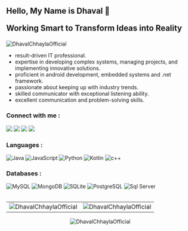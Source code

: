 ## Hello, My Name is Dhaval 👋  <p> Working Smart to Transform Ideas into Reality

<p align="left"> <img src="https://komarev.com/ghpvc/?username=mayur22103&label=Profile%20views&color=0e75b6&style=flat" alt="DhavalChhaylaOfficial" /> </p>

* result-driven IT professional.
* expertise in developing complex systems, managing projects, and implementing innovative solutions.
* proficient in android development, embedded systems and .net framework.
* passionate about keeping up with industry trends.
* skilled communicator with exceptional listening ability.
* excellent communication and problem-solving skills.

<h3 align="left">Connect with me :</h3>
<p>
  <a href="https://www.linkedin.com/in/dhaval-chhayla/">
    <img src="https://img.shields.io/badge/LinkedIn-0A66C2.svg?style=for-the-badge&logo=LinkedIn&logoColor=white"/></a>
<a href="https://www.instagram.com/dhaval._26/">
  <img src="https://img.shields.io/badge/Instagram-E4405F.svg?style=for-the-badge&logo=Instagram&logoColor=white"/></a>
<a href="https://www.cloudskillsboost.google/public_profiles/72b814d5-a8a1-48e1-8a74-66af56c8b181">
  <img src="https://img.shields.io/badge/Google%20Cloud-4285F4.svg?style=for-the-badge&logo=Google-Cloud&logoColor=white"/></a>
     <a href="https://www.credly.com/users/dhaval-chhayla">
  <img src="https://img.shields.io/badge/Credly-FF6B00.svg?style=for-the-badge&logo=Credly&logoColor=white"/></a>
</p>

<h3 align="left">Languages :</h3>
<div align="left">
  <img alt="Java" src="https://img.shields.io/badge/java-%23ED8B00.svg?style=for-the-badge&logo=java&logoColor=white"/>
  <img alt="JavaScript" src="https://img.shields.io/badge/JavaScript-F7DF1E.svg?style=for-the-badge&logo=JavaScript&logoColor=black"/> 
  <img alt="Python" src="https://img.shields.io/badge/python-%2314354C.svg?style=for-the-badge&logo=python&logoColor=white"/>
  <img alt="Kotlin" src="https://img.shields.io/badge/Kotlin-7F52FF.svg?style=for-the-badge&logo=Kotlin&logoColor=white"/>
  <img alt="c++" src="https://img.shields.io/badge/C%2B%2B-00599C?style=for-the-badge&logo=c%2B%2B&logoColor=white"/>
</div>

<h3 align="left">Databases :</h3>
<div align="left">
  <img alt="MySQL" src="https://img.shields.io/badge/MySQL-4479A1.svg?style=for-the-badge&logo=MySQL&logoColor=white"/>
  <img alt="MongoDB" src ="https://img.shields.io/badge/MongoDB-4EA94B?style=for-the-badge&logo=mongodb&logoColor=white"/>
  <img alt="SQLite" src ="https://img.shields.io/badge/sqlite-%2307405e.svg?style=for-the-badge&logo=sqlite&logoColor=white"/>
  <img alt="PostgreSQL" src ="https://img.shields.io/badge/PostgreSQL-4169E1.svg?style=for-the-badge&logo=PostgreSQL&logoColor=white"/>
  <img alt="Sql Server" src ="https://img.shields.io/badge/Microsoft%20SQL%20Server-CC2927.svg?style=for-the-badge&logo=Microsoft-SQL-Server&logoColor=white"/>
</div></br>

<table>
  <tr>
    <td><img src="https://github-readme-stats.vercel.app/api?username=DhavalChhaylaOfficial&show_icons=true&theme=dark&locale=en" alt="DhavalChhaylaOfficial" /></td>
    <td><img src="https://github-readme-stats.vercel.app/api/top-langs?username=DhavalChhaylaOfficial&show_icons=true&theme=dark&locale=en&layout=compact" alt="DhavalChhaylaOfficial" /></td>
  </tr>
</table>

<div align="center">
<p><img align="center" src="https://github-readme-streak-stats.herokuapp.com/?user=DhavalChhaylaOfficial&theme=dark" alt="DhavalChhaylaOfficial" /></p>
  </div>


<!--| DhavalChhaylaOfficial's GitHub Topics Over Time | DhavalChhaylaOfficial's GitHub Languages Over Time |
|--------------------------------------------------|-----------------------------------------------------|
| [![DhavalChhaylaOfficial's GitHub Topics Over Time](https://stats.quine.sh/DhavalChhaylaOfficial/topics-over-time?theme=dark)](https://quine.sh?utm_source=widgets&utm_campaign=DhavalChhaylaOfficial) | [![DhavalChhaylaOfficial's GitHub Languages Over Time](https://stats.quine.sh/DhavalChhaylaOfficial/languages-over-time?theme=dark)](https://quine.sh?utm_source=widgets&utm_campaign=DhavalChhaylaOfficial) |


**DhavalChhaylaOfficial/DhavalChhaylaOfficial** is a ✨ _special_ ✨ repository because its `README.md` (this file) appears on your GitHub profile.

Here are some ideas to get you started:

- 🔭 I’m currently working on ...
- 🌱 I’m currently learning ...
- 👯 I’m looking to collaborate on ...
- 🤔 I’m looking for help with ...
- 💬 Ask me about ...
- 📫 How to reach me: ...
- 😄 Pronouns: ...
- ⚡ Fun fact: ...
-->
